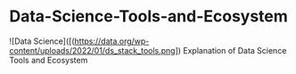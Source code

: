 # Data-Science-Tools-and-Ecosystem
![Data Science]([(https://data.org/wp-content/uploads/2022/01/ds_stack_tools.png])
Explanation of Data Science Tools and Ecosystem

